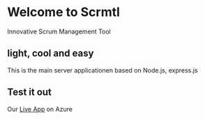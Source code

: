 # Welcome to Scrmtl

Innovative Scrum Management Tool

## light, cool and easy

This is the main server applicationen based on Node.js, express.js

## Test it out

Our [Live App](http://scrumtool.azurewebsites.net/) on Azure
